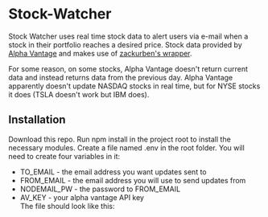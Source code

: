# Stock-Watcher

Stock Watcher uses real time stock data to alert users via e-mail when a stock in their portfolio reaches a desired price. Stock data provided by [Alpha Vantage](www.alphavantage.co) and makes use of [zackurben's wrapper](https://github.com/zackurben/alphavantage).

For some reason, on some stocks, Alpha Vantage doesn't return current data and instead returns data from the previous day. Alpha Vantage apparently doesn't update NASDAQ stocks in real time, but for NYSE stocks it does (TSLA doesn't work but IBM does).

## Installation

Download this repo. Run npm install in the project root to install the necessary modules. Create a file named .env in the root folder. You will need to create four variables in it:  
 - TO_EMAIL - the email address you want updates sent to
 - FROM_EMAIL - the email address you will use to send updates from  
 - NODEMAIL_PW - the password to FROM_EMAIL  
 - AV_KEY - your alpha vantage API key  
The file should look like this:
